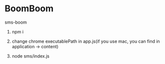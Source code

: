 # BoomBoom
sms-boom

1. npm i

2. change chrome executablePath in app.js(if you use mac, you can find in application -> content)

3. node sms/index.js
